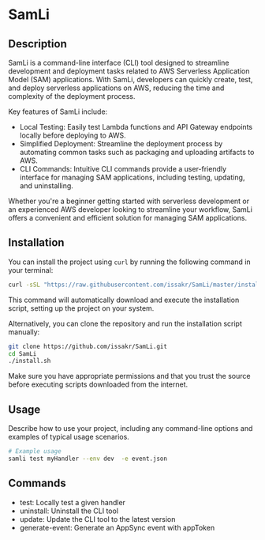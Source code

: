 # SamLi

## Description

SamLi is a command-line interface (CLI) tool designed to streamline development and deployment tasks related to AWS Serverless Application Model (SAM) applications. With SamLi, developers can quickly create, test, and deploy serverless applications on AWS, reducing the time and complexity of the deployment process.

Key features of SamLi include:

- Local Testing: Easily test Lambda functions and API Gateway endpoints locally before deploying to AWS.
- Simplified Deployment: Streamline the deployment process by automating common tasks such as packaging and uploading artifacts to AWS.
- CLI Commands: Intuitive CLI commands provide a user-friendly interface for managing SAM applications, including testing, updating, and uninstalling.

Whether you're a beginner getting started with serverless development or an experienced AWS developer looking to streamline your workflow, SamLi offers a convenient and efficient solution for managing SAM applications.

## Installation

You can install the project using `curl` by running the following command in your terminal:

```bash
curl -sSL "https://raw.githubusercontent.com/issakr/SamLi/master/install.sh" | bash
```

This command will automatically download and execute the installation script, setting up the project on your system.

Alternatively, you can clone the repository and run the installation script manually:

```bash
git clone https://github.com/issakr/SamLi.git
cd SamLi
./install.sh
```

Make sure you have appropriate permissions and that you trust the source before executing scripts downloaded from the internet.

## Usage

Describe how to use your project, including any command-line options and examples of typical usage scenarios.

```bash
# Example usage
samli test myHandler --env dev  -e event.json
```

## Commands

- test: Locally test a given handler
- uninstall: Uninstall the CLI tool
- update: Update the CLI tool to the latest version
- generate-event: Generate an AppSync event with appToken
